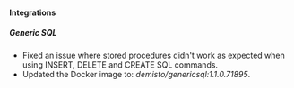 
#### Integrations
##### Generic SQL
- Fixed an issue where stored procedures didn't work as expected when using INSERT, DELETE and CREATE SQL commands.
- Updated the Docker image to: *demisto/genericsql:1.1.0.71895*.